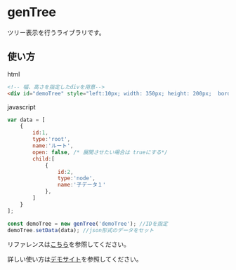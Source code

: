 # genTree
ツリー表示を行うライブラリです。

## 使い方
html
```html
<!-- 幅、高さを指定したdivを用意-->
<div id="demoTree" style="left:10px; width: 350px; height: 200px;  border-style: solid; border-width: 1px;"></div>
```
javascript
```javascript
var data = [
    {
        id:1,
        type:'root',
        name:'ルート',
        open: false, /* 展開させたい場合は trueにする*/
        child:[
            {
                id:2,
                type:'node',
                name:'子データ１'
            },
        ]
    }
];

const demoTree = new genTree('demoTree'); //IDを指定
demoTree.setData(data); //json形式のデータをセット

```
リファレンスは[こちら](https://github.com/rinoyod/genTree/tree/master/js)を参照してください。

詳しい使い方は[デモサイト](https://rinoyod.netlify.app/gentree/demo/)を参照してください。
